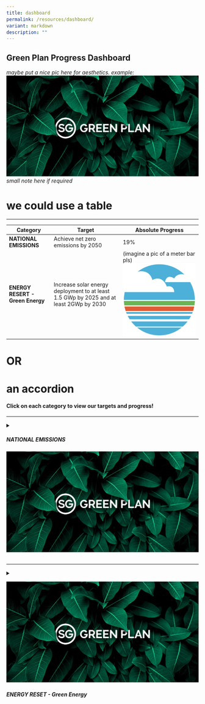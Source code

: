 ```yaml
---
title: dashboard
permalink: /resources/dashboard/
variant: markdown
description: ""
---
```

## Green Plan Progress Dashboard  
*maybe put a nice pic here for aesthetics. example:*
![](/images/sharing.jpg)  
*small note here if required*

# we could use a table
***
|Category                                    |Target                                                          |Absolute Progress |
| ------------------------------- | ---------------------------------------- | ------------------ |
|**NATIONAL EMISSIONS**     | Achieve net zero emissions by 2050     |       19%
|**ENERGY RESERT - Green Energy** | Increase solar energy deployment to at least 1.5 GWp by 2025 and at least 2GWp by 2030   | (imagine a pic of a meter bar pls) ![](/images/thumbnail.png)

# **OR**

# an accordion 

####  Click on each category to view our targets and progress!
	
<hr>
<details>
	<summary><h5>NATIONAL EMISSIONS</h5>  
		
  ![](/images/sharing.jpg)
	</summary>
	
- Achieve net zero emissions by 2050  
	
<style>
				  meter {
          width: 500px;
          height: 50px;
          }
</style>
      
<meter max="100" min="0" value="19">19%</meter> 19% <br>
	
</details>
<hr>

<details>
	<summary>
		
![](/images/sharing.jpg)

<h5>ENERGY RESET - Green Energy</h5></summary>
	
- Increase solar energy deployment to at least 1.5 GWp by 2025 and at least 2 GWp by 2030
    
      
        <meter max="100" min="0" value="17">17%</meter> 17% <br>
      
    
	
- Deploy 382 MWp of inland floating solar capacity by 2030
    
      
        <meter max="100" min="0" value="17">17%</meter> 17% <br>
      
    
	
- Diversify electricity supply by importing 4GW of low-carbon electricity by 2045
      
        <meter max="100" min="0" value="3">3%</meter> 3% <br>
      
	
- Diversify electricity supply by importing 4GW of low-carbon electricity by 2045
      
        <meter max="101" min="0" value="101">101%</meter> 101% <br>
      

- Improve the energy efficiency of natural gas CCGTs and achieve 0.105 Mt of carbon abatement by 2030
  
      
        <meter max="100" min="0" value="81">81%</meter> 81% <br>
      
    
	
<hr></details>
